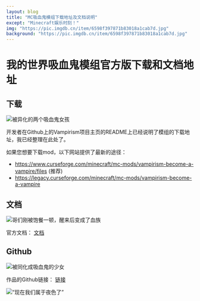 ```yaml
---
layout: blog
title: "MC吸血鬼模组下载地址及文档说明"
except: "Minecraft娱乐时刻！"
img: "https://pic.imgdb.cn/item/6598f397871b83018a1cab7d.jpg"
background: "https://pic.imgdb.cn/item/6598f397871b83018a1cab7d.jpg"
---
```


# 我的世界吸血鬼模组官方版下载和文档地址

## 下载

![被异化的两个吸血鬼女孩](https://pic.imgdb.cn/item/6598f385871b83018a1c6360.jpg)

开发者在Github上的Vampirism项目主页的README上已经说明了模组的下载地址，我已经整理在此处了。

如果您想要下载mod，以下网站提供了最新的途径：

- https://www.curseforge.com/minecraft/mc-mods/vampirism-become-a-vampire/files
(推荐) 
- https://legacy.curseforge.com/minecraft/mc-mods/vampirism-become-a-vampire


## 文档

![哥们刚被饱餐一顿，醒来后变成了血族](https://pic.imgdb.cn/item/6598f3ed871b83018a1e5ad6.jpg)

官方文档：
[文档](https://wiki.vampirism.dev/)

## Github

![被同化成吸血鬼的少女](https://pic.imgdb.cn/item/6598f3ff871b83018a1ebdb2.jpg)

作品的Github链接：
[链接](http://https://github.com/TeamLapen/Vampirism/)

![“现在我们属于夜色了”](https://pic.imgdb.cn/item/6598f397871b83018a1cab7d.jpg)

